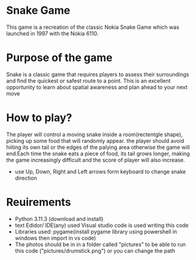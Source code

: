 # Snake Game
This game is a recreation of the classic Nokia Snake Game which was launched in 1997 with the Nokia 6110.


# Purpose of the game
Snake is a classic game that requires players to assess their surroundings and find the quickest or safest route to a point. This is an excellent opportunity to learn about spatial awareness and plan ahead to your next move


# How to play?
The player will control a moving snake inside a room(rectentgle shape), picking up some food that will randomly appear. the player should avoid hiiting its own tail or the edges of the palying area otherwise the game will end.Each time the snake eats a piece of food, its tail grows longer, making the game increasingly difficult and the score of player will also increase.
 - use Up, Down, Right and Left arrows form keyboard to change snake direction


# Reuirements

- Python 3.11.3 (download and install)
- text Edidor/ IDE(any)
     used Visual studio code is used writing this code
- Libraries used:
    pygame(install pygame library using powershell in windows then import in vs code)
 - The photos should be in in a folder called "pictures" to be able to run this code ("pictures/drumstick.png")
 or you can change the path

    
